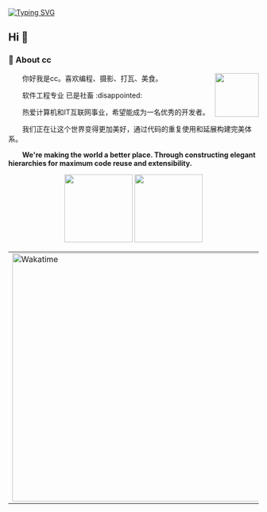 <div>
  <a href="https://baidu.com/">
    <img src="https://readme-typing-svg.demolab.com?font=Fira+Code&weight=600&size=25&pause=999&color=F7BBF0&center=true&width=435&lines=%E4%B8%8D%E8%AE%B8%E6%8A%8A%E8%87%AA%E7%94%B1%E7%9A%84%E5%B0%8F%E7%8C%AB%E5%8F%AB%E5%81%9A%E6%B5%81%E6%B5%AA%E7%8C%AB" alt="Typing SVG" />
  </a>
</div>

## Hi 🙋
<tr><td>

### 🤺 About cc

<img align="right" width="88" src="https://cceatmore-oss.oss-cn-beijing.aliyuncs.com/git/cc.jpg?Expires=1734081368&OSSAccessKeyId=TMP.3KfzpjwsGcqJoEVD7cfAueHwihnGpjDmoZovyysS9En22zNDZZRqjpLKogCPVm53PyvYb8jcwtJ5Lq6znWdYDAuMBeb8tf&Signature=CPD4lq00GNib2pzZWvzpS%2FZerRk%3D" />

<p>&emsp;&emsp;你好我是cc。喜欢编程、摄影、打瓦、美食。</p>
<p>&emsp;&emsp;软件工程专业 已是社畜 :disappointed: </p>
<p>&emsp;&emsp;热爱计算机和IT互联网事业，希望能成为一名优秀的开发者。</p>
<p>&emsp;&emsp;我们正在让这个世界变得更加美好，通过代码的重复使用和延展构建完美体系。</p>
<p>&emsp;&emsp;<strong>We're making the world a better place. Through constructing elegant hierarchies for maximum code reuse and extensibility.</strong></p>

</td></tr>

<div align="center">
	<img height="137px"  src="https://github-readme-stats.vercel.app/api?username=cceatmore&hide_title=true&hide_border=true&show_icons=trueline_height=21&text_color=000&icon_color=000&bg_color=0,ea6161,ffc64d,fffc4d,52fa5a&theme=graywhite" />
	<img height="137px"  src="https://github-readme-stats.vercel.app/api/top-langs/?username=cceatmore&hide_title=true&hide_border=true&layout=compact&langs_count=6&text_color=000&icon_color=fff&bg_color=0,52fa5a,4dfcff,c64dff&theme=graywhite" />
</div>
<table>
  <tr>
    <td><img src="https://wakatime.com/share/@42d0678c-368b-448b-9a77-5d21c5b55352/d07b5f65-d3e1-4896-897c-1695c560a7dc.svg" width="500" alt="Wakatime"/></td>
    <td><img src="https://wakatime.com/share/@42d0678c-368b-448b-9a77-5d21c5b55352/39a6f115-6058-44ce-95da-c3b2cbc9e831.svg" width="500" alt="Wakatime"/></td>
  </tr>
</table>
